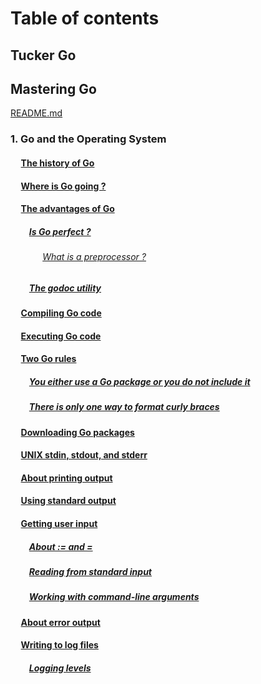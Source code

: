 # Table of contents

## Tucker Go

## Mastering Go
[README.md](./masteringGo/README.md)

### 1. Go and the Operating System

#### &nbsp;&nbsp;&nbsp;&nbsp; [The history of Go](masteringGo/p36EADME.md)

#### &nbsp;&nbsp;&nbsp;&nbsp; [Where is Go going ?](masteringGo/p37EADME.md)

#### &nbsp;&nbsp;&nbsp;&nbsp; [The advantages of Go](masteringGo/p38EADME.md)
##### &nbsp;&nbsp;&nbsp;&nbsp;&nbsp;&nbsp;&nbsp;&nbsp; [Is Go perfect ?](masteringGo/p40EADME.md)
###### &nbsp;&nbsp;&nbsp;&nbsp;&nbsp;&nbsp;&nbsp;&nbsp;&nbsp;&nbsp;&nbsp;&nbsp; [What is a preprocessor ?](masteringGo/p41EADME.md)
##### &nbsp;&nbsp;&nbsp;&nbsp;&nbsp;&nbsp;&nbsp;&nbsp; [The godoc utility](masteringGo/p42EADME.md)

#### &nbsp;&nbsp;&nbsp;&nbsp; [Compiling Go code](masteringGo/p44EADME.md)

#### &nbsp;&nbsp;&nbsp;&nbsp; [Executing Go code](masteringGo/p46EADME.md)

#### &nbsp;&nbsp;&nbsp;&nbsp; [Two Go rules](masteringGo/p47EADME.md)
##### &nbsp;&nbsp;&nbsp;&nbsp;&nbsp;&nbsp;&nbsp;&nbsp; [You either use a Go package or you do not include it](masteringGo/p48EADME.md)
##### &nbsp;&nbsp;&nbsp;&nbsp;&nbsp;&nbsp;&nbsp;&nbsp; [There is only one way to format curly braces](masteringGo/p50EADME.md)

#### &nbsp;&nbsp;&nbsp;&nbsp; [Downloading Go packages](masteringGo/p51EADME.md)

#### &nbsp;&nbsp;&nbsp;&nbsp; [UNIX stdin, stdout, and stderr](masteringGo/p54EADME.md)

#### &nbsp;&nbsp;&nbsp;&nbsp; [About printing output](masteringGo/p55EADME.md)

#### &nbsp;&nbsp;&nbsp;&nbsp; [Using standard output](masteringGo/p58EADME.md)

#### &nbsp;&nbsp;&nbsp;&nbsp; [Getting user input](masteringGo/p60EADME.md)
##### &nbsp;&nbsp;&nbsp;&nbsp;&nbsp;&nbsp;&nbsp;&nbsp; [About := and =](masteringGo/p61EADME.md)
##### &nbsp;&nbsp;&nbsp;&nbsp;&nbsp;&nbsp;&nbsp;&nbsp; [Reading from standard input](masteringGo/p63EADME.md)
##### &nbsp;&nbsp;&nbsp;&nbsp;&nbsp;&nbsp;&nbsp;&nbsp; [Working with command-line arguments](masteringGo/p65EADME.md)

#### &nbsp;&nbsp;&nbsp;&nbsp; [About error output](masteringGo/p68EADME.md)

#### &nbsp;&nbsp;&nbsp;&nbsp; [Writing to log files](masteringGo/p71EADME.md)
##### &nbsp;&nbsp;&nbsp;&nbsp;&nbsp;&nbsp;&nbsp;&nbsp; [Logging levels](masteringGo/p72EADME.md)
